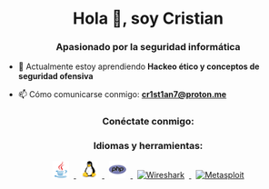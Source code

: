 <h1 align="center">Hola 👋, soy Cristian</h1>
<h3 align="center">Apasionado por la seguridad informática</h3>

- 🌱 Actualmente estoy aprendiendo **Hackeo ético y conceptos de seguridad ofensiva**

- 📫 Cómo comunicarse conmigo: **cr1st1an7@proton.me**

<h3 align="center">Conéctate conmigo:</h3>
<p align="center">

</p>

<h3 align="center">Idiomas y herramientas:</h3>
<p align="center">
  <a href="https://www.java.com" target="_blank" rel="noreferrer">
    <img src="https://raw.githubusercontent.com/devicons/devicon/master/icons/java/java-original.svg"
         alt="Java" width="30" height="30" style="margin: 0 8px;" />
  </a>
  <a href="https://www.linux.org/" target="_blank" rel="noreferrer">
    <img src="https://raw.githubusercontent.com/devicons/devicon/master/icons/linux/linux-original.svg"
         alt="Linux" width="30" height="30" style="margin: 0 8px;" />
  </a>
  <a href="https://www.php.net" target="_blank" rel="noreferrer">
    <img src="https://raw.githubusercontent.com/devicons/devicon/master/icons/php/php-original.svg"
         alt="PHP" width="30" height="30" style="margin: 0 8px;" />
  </a>
  <a href="https://www.wireshark.org/" target="_blank" rel="noreferrer">
    <img src="[https://e7.pngegg.com/pngimages/708/366/png-clipart-wireshark-packet-analyzer-computer-software-protocol-analyzer-leopard-shark-computer-network-text-thumbnail.png](https://encrypted-tbn0.gstatic.com/images?q=tbn:ANd9GcSMu8ushpqeiuRhmg6Wl6YFWDNo5lXciO9WLw&s)"
         alt="Wireshark" width="30" height="30" style="margin: 0 8px;" />
  </a>
  <a href="https://www.metasploit.com/" target="_blank" rel="noreferrer">
    <img src="https://assets.streamlinehq.com/image/private/w_300,h_300,ar_1/f_auto/v1/icons/logos/metasploit-h33wivgvlvgtk3wmoejxq.png/metasploit-rkuireddk3p5vdgf5mil5.png?_a=DATAg1AAZAA0"
         alt="Metasploit" width="30" height="30" style="margin: 0 8px;" />
  </a>
</p>
